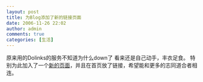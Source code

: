 ```yaml
---
layout: post
title: 为Blog添加了新的链接页面
date: 2006-11-26 22:02
author: admin
comments: true
categories: [生活]
---
```

原来用的Dolinks的服务不知道为什么down了
看来还是自己动手，丰衣足食。
特别为此加入了一个<a href="http://www.leoshcn.com/void/links">新的页面</a>，并且在首页放了链接，希望能和更多的志同道合者相连。
